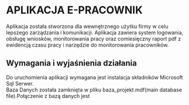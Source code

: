 # APLIKACJA E-PRACOWNIK
Aplikacja została stworzona dla wewnętrznego użytku firmy w celu lepszego zarządzania i komunikacji. 
Aplikacja zawiera system logowania, obsługę wniosków, monitorowania pracy oraz comiesięczny raport pdf z ewidencją czasu pracy i narzędzie do monitorowania pracowników. 

## Wymagania i wyjaśnienia działania 
Do uruchomienia aplikacji wymagana jest instalacja składników Microsoft Sql Serwer.  
Baza Danych została zamknięta w pliku baza_projekt.mdf(main database file).Połączenie z bazą danych jest <jeszcze nie jest>
